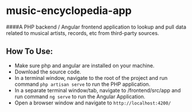# music-encyclopedia-app

####A PHP backend / Angular frontend application to lookup and pull data related to musical artists, records, etc from third-party sources.

## How To Use:

- Make sure php and angular are installed on your machine.
- Download the source code.
- In a terminal window, navigate to the root of the project and run command `php artisan serve` to run the PHP application.
- In a separate terminal window/tab, navigate to /frontend/src/app and run command `ng serve` to run the Angular Application.
- Open a browser window and navigate to `http://localhost:4200/`
